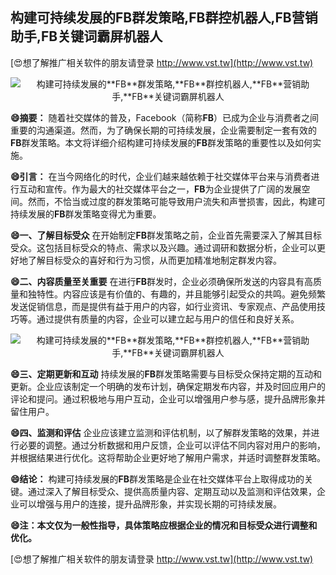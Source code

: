 ## **构建可持续发展的**FB**群发策略,**FB**群控机器人,**FB**营销助手,**FB**关键词霸屏机器人**

[😍想了解推广相关软件的朋友请登录 http://www.vst.tw](http://www.vst.tw)

 <center><img src="https://vst.tw/MP4/tuiguang/png/1.png" alt="构建可持续发展的**FB**群发策略,**FB**群控机器人,**FB**营销助手,**FB**关键词霸屏机器人"></center>

**😄摘要：**
随着社交媒体的普及，Facebook（简称**FB**）已成为企业与消费者之间重要的沟通渠道。然而，为了确保长期的可持续发展，企业需要制定一套有效的**FB**群发策略。本文将详细介绍构建可持续发展的**FB**群发策略的重要性以及如何实施。

**😄引言：**
在当今网络化的时代，企业们越来越依赖于社交媒体平台来与消费者进行互动和宣传。作为最大的社交媒体平台之一，**FB**为企业提供了广阔的发展空间。然而，不恰当或过度的群发策略可能导致用户流失和声誉损害，因此，构建可持续发展的**FB**群发策略变得尤为重要。

**😄一、了解目标受众**
在开始制定**FB**群发策略之前，企业首先需要深入了解其目标受众。这包括目标受众的特点、需求以及兴趣。通过调研和数据分析，企业可以更好地了解目标受众的喜好和行为习惯，从而更加精准地制定群发内容。

**😄二、内容质量至关重要**
在进行**FB**群发时，企业必须确保所发送的内容具有高质量和独特性。内容应该是有价值的、有趣的，并且能够引起受众的共鸣。避免频繁发送促销信息，而是提供有益于用户的内容，如行业资讯、专家观点、产品使用技巧等。通过提供有质量的内容，企业可以建立起与用户的信任和良好关系。

 <center><img src="https://vst.tw/MP4/tuiguang/png/0.png" alt="构建可持续发展的**FB**群发策略,**FB**群控机器人,**FB**营销助手,**FB**关键词霸屏机器人"></center>

**😄三、定期更新和互动**
持续发展的**FB**群发策略需要与目标受众保持定期的互动和更新。企业应该制定一个明确的发布计划，确保定期发布内容，并及时回应用户的评论和提问。通过积极地与用户互动，企业可以增强用户参与感，提升品牌形象并留住用户。

**😄四、监测和评估**
企业应该建立监测和评估机制，以了解群发策略的效果，并进行必要的调整。通过分析数据和用户反馈，企业可以评估不同内容对用户的影响，并根据结果进行优化。这将帮助企业更好地了解用户需求，并适时调整群发策略。

**😄结论：**
构建可持续发展的**FB**群发策略是企业在社交媒体平台上取得成功的关键。通过深入了解目标受众、提供高质量内容、定期互动以及监测和评估效果，企业可以增强与用户的连接，提升品牌形象，并实现长期的可持续发展。

**😄注：本文仅为一般性指导，具体策略应根据企业的情况和目标受众进行调整和优化。**

[😍想了解推广相关软件的朋友请登录 http://www.vst.tw](http://www.vst.tw)



